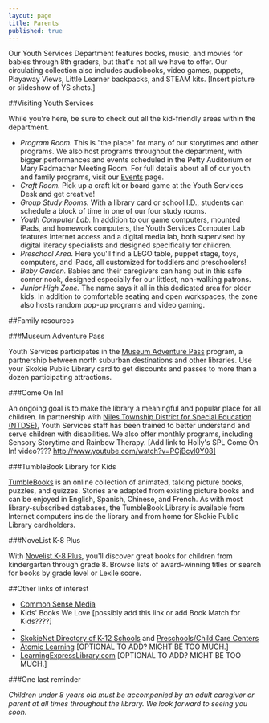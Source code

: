 ```yaml
---
layout: page
title: Parents
published: true
---
```


Our Youth Services Department features books, music, and movies for babies through 8th graders, but that's not all we have to offer. Our circulating collection also includes audiobooks, video games, puppets, Playaway Views, Little Learner backpacks, and STEAM kits.
[Insert picture or slideshow of YS shots.]

##Visiting Youth Services

While you're here, be sure to check out all the kid-friendly areas within the department.
- *Program Room.* This is "the place" for many of our storytimes and other programs. We also host programs throughout the department, with bigger performances and events scheduled in the Petty Auditorium or Mary Radmacher Meeting Room. For full details about all of our youth and family programs, visit our [Events](http://skokielibrary.info/s_programs/index.asp) page. 
- *Craft Room.* Pick up a craft kit or board game at the Youth Services Desk and get creative!
- *Group Study Rooms.* With a library card or school I.D., students can schedule a block of time in one of our four study rooms.
- *Youth Computer Lab.* In addition to our game computers, mounted iPads, and homework computers, the Youth Services Computer Lab features Internet access and a digital media lab, both supervised by digital literacy specialists and designed specifically for children.
- *Preschool Area.* Here you'll find a LEGO table, puppet stage, toys, computers, and iPads, all customized for toddlers and preschoolers!
- *Baby Garden.* Babies and their caregivers can hang out in this safe corner nook, designed especially for our littlest, non-walking patrons.
- *Junior High Zone.* The name says it all in this dedicated area for older kids. In addition to comfortable seating and open workspaces, the zone also hosts random pop-up programs and video gaming.

##Family resources

###Museum Adventure Pass

Youth Services participates in the [Museum Adventure Pass](http://www.museumadventure.org/) program, a partnership between north suburban destinations and other libraries. Use your Skokie Public Library card to get discounts and passes to more than a dozen participating attractions.

###Come On In!

An ongoing goal is to make the library a meaningful and popular place for all children. In partnership with  [Niles Township District for Special Education (NTDSE)](http://www.ntdse.org/), Youth Services staff has been trained to better understand and serve children with disabilities. We also offer monthly programs, including Sensory Storytime and Rainbow Therapy.
[Add link to Holly's SPL Come On In! video???? http://www.youtube.com/watch?v=PCjBcyl0Y08]


###TumbleBook Library for Kids

[TumbleBooks](http://www.tumblebooks.com/library/asp/home_tumblebooks.asp) is an online collection of animated, talking picture books, puzzles, and quizzes. Stories are adapted from existing picture books and can be enjoyed in English, Spanish, Chinese, and French. As with most library-subscribed databases, the TumbleBook Library is available from Internet computers inside the library and from home for Skokie Public Library cardholders.

###NoveList K-8 Plus

With [Novelist K-8 Plus](http://web.b.ebscohost.com/novpk8/search/novbasic?sid=9ab09b5e-59cf-44cd-974e-e95cd837c05e%40sessionmgr198&vid=0&hid=124), you'll discover great books for children from kindergarten through grade 8. Browse lists of award-winning titles or search for books by grade level or Lexile score.

##Other links of interest

- [Common Sense Media](https://www.commonsensemedia.org/)
- Kids' Books We Love [possibly add this link or add Book Match for Kids????]
- 
- [SkokieNet Directory of K-12 Schools](http://skokienet.org/taxonomy/term/1619) and  [Preschools/Child Care Centers](http://www.skokienet.org/preschoolchildcare) 
- [Atomic Learning](http://www.atomiclearning.com/training/home) [OPTIONAL TO ADD? MIGHT BE TOO MUCH.]
- [LearningExpressLibrary.com](http://www.learningexpresshub.com/learningexpresslibrary?AuthToken=16C3F10B-C424-4961-84E9-F04DFC1C1A58) [OPTIONAL TO ADD? MIGHT BE TOO MUCH.]

###One last reminder

*Children under 8 years old must be accompanied by an adult caregiver or parent at all times throughout the library. We look forward to seeing you soon.*